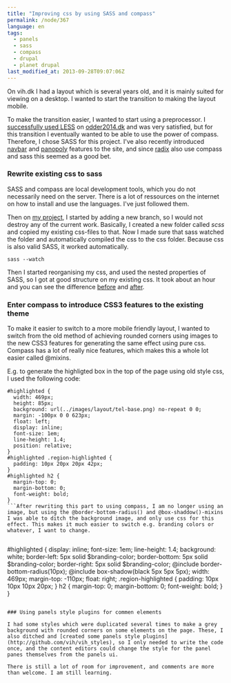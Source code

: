 ```yaml
---
title: "Improving css by using SASS and compass"
permalink: /node/367
language: en
tags:
  - panels
  - sass
  - compass
  - drupal
  - planet drupal
last_modified_at: 2013-09-28T09:07:06Z
---
```


On vih.dk I had a layout which is several years old, and it is mainly suited for viewing on a desktop. I wanted to start the transition to making the layout mobile.

To make the transition easier, I wanted to start using a preprocessor. I [successfully used LESS](https://github.com/soc-odder/rose-theme) on [odder2014.dk](http://odder2014.dk) and was very satisfied, but for this transition I eventually wanted to be able to use the power of compass. Therefore, I chose SASS for this project. I've also recently introduced [navbar](http://drupal.org/project/navbar) and [panopoly](http://drupal.org/project/panopoly) features to the site, and since [radix](http://drupal.org/project/radix) also use compass and sass this seemed as a good bet.

### Rewrite existing css to sass

SASS and compass are local development tools, which you do not necessarily need on the server. There is a lot of ressources on the internet on how to install and use the languages. I've just followed them.

Then on [my project](http://github.com/vih/sport-theme), I started by adding a new branch, so I would not destroy any of the current work. Basically, I created a new folder called _scss_ and copied my existing css-files to that. Now I made sure that sass watched the folder and automatically compiled the css to the css folder. Because css is also valid SASS, it worked automatically.

`sass --watch`

Then I started reorganising my css, and used the nested properties of SASS, so I got at good structure on my existing css. It took about an hour and you can see the difference [before](https://github.com/vih/sport-theme/tree/6307dfe129c6d0f74988bbaf0f5b7a184612ed96/css) and [after](https://github.com/vih/sport-theme/commit/491d95c2902c6ce6821c561b4eb8845f6e255c5a).

### Enter compass to introduce CSS3 features to the existing theme

To make it easier to switch to a more mobile friendly layout, I wanted to switch from the old method of achieving rounded corners using images to the new CSS3 features for generating the same effect using pure css. Compass has a lot of really nice features, which makes this a whole lot easier called @mixins.

E.g. to generate the highligted box in the top of the page using old style css, I used the following code:


```
#highlighted { 
  width: 469px; 
  height: 85px; 
  background: url(../images/layout/tel-base.png) no-repeat 0 0; 
  margin: -100px 0 0 623px; 
  float: left; 
  display: inline; 
  font-size: 1em; 
  line-height: 1.4; 
  position: relative; 
} 
#highlighted .region-highlighted { 
  padding: 10px 20px 20px 42px; 
} 
#highlighted h2 { 
  margin-top: 0; 
  margin-bottom: 0; 
  font-weight: bold; 
}
```After rewriting this part to using compass, I am no longer using an image, but using the @border-bottom-radius() and @box-shaddow()-mixins I was able to ditch the background image, and only use css for this effect. This makes it much easier to switch e.g. branding colors or whatever, I want to change.


```
#highlighted { 
  display: inline; 
  font-size: 1em; 
  line-height: 1.4; 
  background: white; 
  border-left: 5px solid $branding-color; 
  border-bottom: 5px solid $branding-color; 
  border-right: 5px solid $branding-color; 
  @include border-bottom-radius(10px); 
  @include box-shadow(black 5px 5px 5px); 
  width: 469px; 
  margin-top: -110px; 
  float: right; 
  .region-highlighted { 
    padding: 10px 10px 10px 20px; 
  } 
  h2 { 
    margin-top: 0; 
    margin-bottom: 0; 
    font-weight: bold; 
  } 
}
```So the entire css has been rewritten to compass and next step will be to introduce breakpoint for creating the mobile friendly layout. You can see the [entire code on github.com](http://github.com/vih/sport-theme).

### Using panels style plugins for commen elements

I had some styles which were duplicated several times to make a grey background with rounded corners on some elements on the page. These, I also ditched and [created some panels style plugins](http://github.com/vih/vih_styles), so I only needed to write the code once, and the content editors could change the style for the panel panes themselves from the panels ui.

There is still a lot of room for improvement, and comments are more than welcome. I am still learning.
